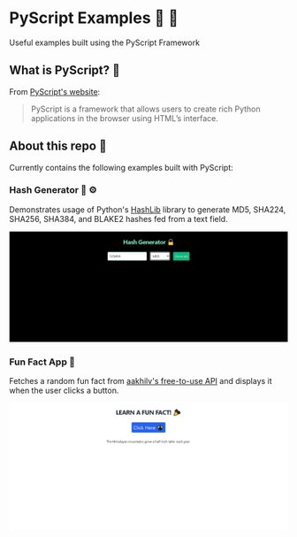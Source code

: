 # PyScript Examples :rocket: :snake:

Useful examples built using the PyScript Framework

## What is PyScript? :monocle_face:

From [PyScript's website](https://pyscript.net/):

> PyScript is a framework that allows users to create rich Python applications in the browser using HTML’s interface.

## About this repo :toolbox:

Currently contains the following examples built with PyScript:

### Hash Generator :closed_lock_with_key: :gear:

Demonstrates usage of Python's [HashLib](https://docs.python.org/3/library/hashlib.html) library to generate MD5, SHA224, SHA256, SHA384, and BLAKE2 hashes fed from a text field.

![Hash Generator](https://raw.githubusercontent.com/abdulalikhan/pyscript-examples/main/images/hashgenerator.gif)

### Fun Fact App :triangular_ruler:

Fetches a random fun fact from [aakhilv's free-to-use API](https://api.aakhilv.me/) and displays it when the user clicks a button.

![Fun Fact App](https://raw.githubusercontent.com/abdulalikhan/pyscript-examples/main/images/funfactapp.gif)
